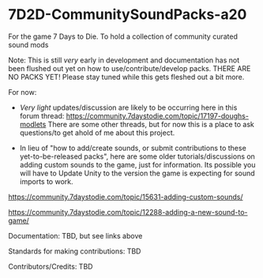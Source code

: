 # 7D2D-CommunitySoundPacks-a20
For the game 7 Days to Die. To hold a collection of community curated sound mods

Note: This is still *very* early in development and documentation has not been flushed out yet on how to use/contribute/develop packs. THERE ARE NO PACKS YET! Please stay tuned while this gets fleshed out a bit more.

For now:
- *Very light* updates/discussion are likely to be occurring here in this forum thread: https://community.7daystodie.com/topic/17197-doughs-modlets
There are some other threads, but for now this is a place to ask questions/to get ahold of me about this project.

- In lieu of "how to add/create sounds, or submit contributions to these yet-to-be-released packs", here are some older tutorials/discussions on adding custom sounds to the game, just for information.  Its possible you will have to Update Unity to the version the game is expecting for sound imports to work.  

https://community.7daystodie.com/topic/15631-adding-custom-sounds/

https://community.7daystodie.com/topic/12288-adding-a-new-sound-to-game/


Documentation: TBD, but see links above

Standards for making contributions: TBD

Contributors/Credits: TBD
